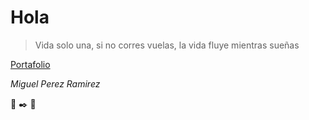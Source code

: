 # Hola

>Vida solo una, si no corres vuelas, la vida fluye mientras sueñas

[Portafolio](https://miguelperezramirez7.netlify.app)


_Miguel Perez Ramirez_

🚀 ✒️ 📖

